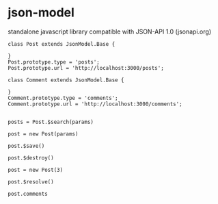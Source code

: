 # json-model
standalone javascript library compatible with JSON-API 1.0 (jsonapi.org)


```
class Post extends JsonModel.Base {
  
}
Post.prototype.type = 'posts';
Post.prototype.url = 'http://localhost:3000/posts';

class Comment extends JsonModel.Base {
  
}
Comment.prototype.type = 'comments';
Comment.prototype.url = 'http://localhost:3000/comments';


posts = Post.$search(params) 

post = new Post(params)

post.$save() 

post.$destroy()

post = new Post(3)

post.$resolve()

post.comments 

```
